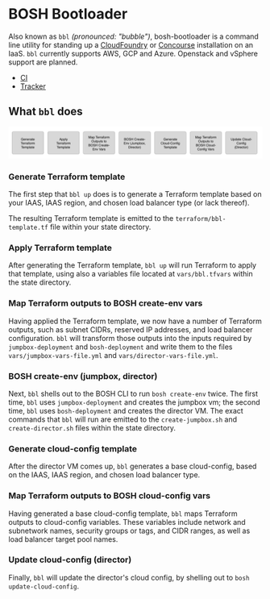 # BOSH Bootloader
Also known as `bbl` *(pronounced: "bubble")*, bosh-bootloader is a command line
utility for standing up a [CloudFoundry](https://cloudfoundry.org/) or [Concourse](https://concourse-ci.org) installation
on an IaaS. `bbl` currently supports AWS, GCP and Azure. Openstack and vSphere support are planned.

* [CI](https://wings.concourse-ci.org/teams/cf-infrastructure/pipelines/bosh-bootloader)
* [Tracker](https://www.pivotaltracker.com/n/projects/1488988)

## What `bbl` does

![a list of steps that bbl executes, which are elaborated on below](theme/bbl-process.png)

### Generate Terraform template
The first step that `bbl up` does is to generate a Terraform template based on your IAAS, IAAS region, and chosen load balancer type (or lack thereof).

The resulting Terraform template is emitted to the `terraform/bbl-template.tf` file within your state directory.

### Apply Terraform template
After generating the Terraform template, `bbl up` will run Terraform to apply that template, using also a variables file located at
`vars/bbl.tfvars` within the state directory.

### Map Terraform outputs to BOSH create-env vars
Having applied the Terraform template, we now have a number of Terraform outputs, such as subnet CIDRs, reserved IP addresses, and load balancer configuration.
`bbl` will transform those outputs into the inputs required by `jumpbox-deployment` and `bosh-deployment` and write them to the files `vars/jumpbox-vars-file.yml`
and `vars/director-vars-file.yml`.

### BOSH create-env (jumpbox, director)
Next, `bbl` shells out to the BOSH CLI to run `bosh create-env` twice. The first time, `bbl` uses `jumpbox-deployment` and creates the jumpbox vm; the second time,
`bbl` uses `bosh-deployment` and creates the director VM. The exact commands that `bbl` will run are emitted to the `create-jumpbox.sh` and `create-director.sh`
files within the state directory.

### Generate cloud-config template
After the director VM comes up, `bbl` generates a base cloud-config, based on the IAAS, IAAS region, and chosen load balancer type.

### Map Terraform outputs to BOSH cloud-config vars
Having generated a base cloud-config template, `bbl` maps Terraform outputs to cloud-config variables. These variables include network and subnetwork names,
security groups or tags, and CIDR ranges, as well as load balancer target pool names.

### Update cloud-config (director)
Finally, `bbl` will update the director's cloud config, by shelling out to `bosh update-cloud-config`.
